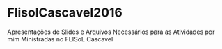 # FlisolCascavel2016
Apresentações de Slides e Arquivos Necessários para as Atividades por mim Ministradas no FLISoL Cascavel
